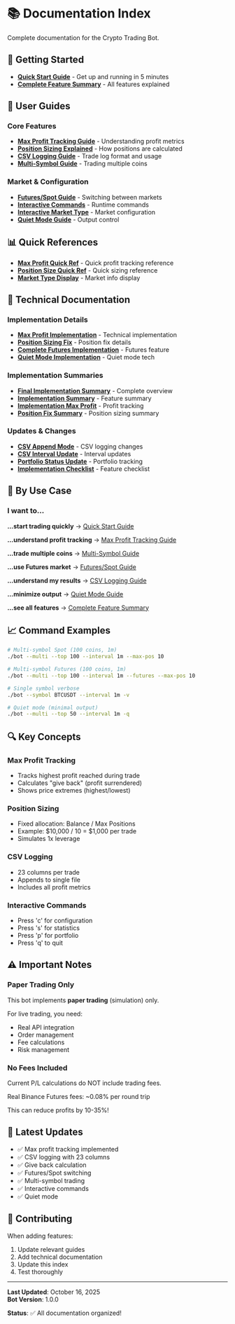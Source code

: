 # 📚 Documentation Index

Complete documentation for the Crypto Trading Bot.

## 🚀 Getting Started

- **[Quick Start Guide](README_QUICK_START.md)** - Get up and running in 5 minutes
- **[Complete Feature Summary](COMPLETE_MAX_PROFIT_SUMMARY.md)** - All features explained

## 📖 User Guides

### Core Features
- **[Max Profit Tracking Guide](MAX_PROFIT_TRACKING_GUIDE.md)** - Understanding profit metrics
- **[Position Sizing Explained](POSITION_SIZING_EXPLAINED.md)** - How positions are calculated
- **[CSV Logging Guide](CSV_LOGGING_GUIDE.md)** - Trade log format and usage
- **[Multi-Symbol Guide](MULTI_SYMBOL_GUIDE.md)** - Trading multiple coins

### Market & Configuration
- **[Futures/Spot Guide](FUTURES_SPOT_GUIDE.md)** - Switching between markets
- **[Interactive Commands](INTERACTIVE_COMMANDS_GUIDE.md)** - Runtime commands
- **[Interactive Market Type](INTERACTIVE_MARKET_TYPE_GUIDE.md)** - Market configuration
- **[Quiet Mode Guide](QUIET_MODE_GUIDE.md)** - Output control

## 📊 Quick References

- **[Max Profit Quick Ref](MAX_PROFIT_QUICK_REF.md)** - Quick profit tracking reference
- **[Position Size Quick Ref](POSITION_SIZE_QUICK_REF.md)** - Quick sizing reference
- **[Market Type Display](MARKET_TYPE_DISPLAY_SUMMARY.md)** - Market info display

## 🔧 Technical Documentation

### Implementation Details
- **[Max Profit Implementation](MAX_PROFIT_IMPLEMENTATION_COMPLETE.md)** - Technical implementation
- **[Position Sizing Fix](POSITION_SIZING_FIX_COMPLETE.md)** - Position fix details
- **[Complete Futures Implementation](COMPLETE_FUTURES_IMPLEMENTATION.md)** - Futures feature
- **[Quiet Mode Implementation](QUIET_MODE_IMPLEMENTATION_COMPLETE.md)** - Quiet mode tech

### Implementation Summaries
- **[Final Implementation Summary](FINAL_IMPLEMENTATION_SUMMARY.md)** - Complete overview
- **[Implementation Summary](IMPLEMENTATION_SUMMARY.md)** - Feature summary
- **[Implementation Max Profit](IMPLEMENTATION_SUMMARY_MAX_PROFIT.md)** - Profit tracking
- **[Position Fix Summary](POSITION_FIX_SUMMARY.md)** - Position sizing summary

### Updates & Changes
- **[CSV Append Mode](CSV_APPEND_MODE.md)** - CSV logging changes
- **[CSV Interval Update](CSV_INTERVAL_UPDATE.md)** - Interval updates
- **[Portfolio Status Update](UPDATE_PORTFOLIO_STATUS.md)** - Portfolio tracking
- **[Implementation Checklist](IMPLEMENTATION_CHECKLIST.md)** - Feature checklist

## 🎯 By Use Case

### I want to...

**...start trading quickly**
→ [Quick Start Guide](README_QUICK_START.md)

**...understand profit tracking**
→ [Max Profit Tracking Guide](MAX_PROFIT_TRACKING_GUIDE.md)

**...trade multiple coins**
→ [Multi-Symbol Guide](MULTI_SYMBOL_GUIDE.md)

**...use Futures market**
→ [Futures/Spot Guide](FUTURES_SPOT_GUIDE.md)

**...understand my results**
→ [CSV Logging Guide](CSV_LOGGING_GUIDE.md)

**...minimize output**
→ [Quiet Mode Guide](QUIET_MODE_GUIDE.md)

**...see all features**
→ [Complete Feature Summary](COMPLETE_MAX_PROFIT_SUMMARY.md)

## 📈 Command Examples

```bash
# Multi-symbol Spot (100 coins, 1m)
./bot --multi --top 100 --interval 1m --max-pos 10

# Multi-symbol Futures (100 coins, 1m)
./bot --multi --top 100 --interval 1m --futures --max-pos 10

# Single symbol verbose
./bot --symbol BTCUSDT --interval 1m -v

# Quiet mode (minimal output)
./bot --multi --top 50 --interval 1m -q
```

## 🔍 Key Concepts

### Max Profit Tracking
- Tracks highest profit reached during trade
- Calculates "give back" (profit surrendered)
- Shows price extremes (highest/lowest)

### Position Sizing
- Fixed allocation: Balance / Max Positions
- Example: $10,000 / 10 = $1,000 per trade
- Simulates 1x leverage

### CSV Logging
- 23 columns per trade
- Appends to single file
- Includes all profit metrics

### Interactive Commands
- Press 'c' for configuration
- Press 's' for statistics
- Press 'p' for portfolio
- Press 'q' to quit

## ⚠️ Important Notes

### Paper Trading Only
This bot implements **paper trading** (simulation) only.

For live trading, you need:
- Real API integration
- Order management
- Fee calculations
- Risk management

### No Fees Included
Current P/L calculations do NOT include trading fees.

Real Binance Futures fees: ~0.08% per round trip

This can reduce profits by 10-35%!

## 📝 Latest Updates

- ✅ Max profit tracking implemented
- ✅ CSV logging with 23 columns
- ✅ Give back calculation
- ✅ Futures/Spot switching
- ✅ Multi-symbol trading
- ✅ Interactive commands
- ✅ Quiet mode

## 🤝 Contributing

When adding features:
1. Update relevant guides
2. Add technical documentation
3. Update this index
4. Test thoroughly

---

**Last Updated**: October 16, 2025  
**Bot Version**: 1.0.0

**Status**: ✅ All documentation organized!
